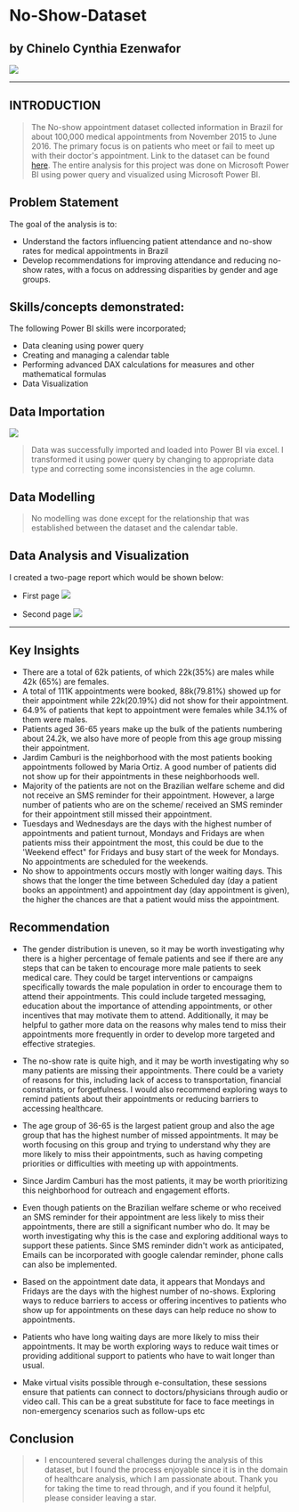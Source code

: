 # No-Show-Dataset

## by Chinelo Cynthia Ezenwafor


![](doctors-medical-appointment-doctor-medicine-ill-illness-healthy-health-HGE1CH.jpg)
***

## INTRODUCTION

> The No-show appointment dataset collected information in Brazil for about 100,000 medical appointments from November 2015 to June 2016. The primary focus is on patients who meet or fail to meet up with their doctor's appointment. Link to the dataset can be found [here](https://www.kaggle.com/datasets/marwandiab/medical-appointment-no-shows-dataset?resource=download). The entire analysis for this project was done on Microsoft Power BI using power query and visualized using Microsoft Power BI.

## Problem Statement
The goal of the analysis is to:
- Understand the factors influencing patient attendance and no-show rates for medical appointments in Brazil
- Develop recommendations for improving attendance and reducing no-show rates, with a focus on addressing disparities by gender and age groups.

## Skills/concepts demonstrated:

The following Power BI skills were incorporated; 
- Data cleaning using power query 
- Creating and managing a calendar table
- Performing advanced DAX calculations for measures and other mathematical formulas 
- Data Visualization

## Data Importation

![](Data-Table.PNG)
> Data was successfully imported and loaded into Power BI via excel. I transformed it using power query by changing to appropriate data type and correcting some inconsistencies in the age column. 

## Data Modelling
> No modelling was done except for the relationship that was established between the dataset and the calendar table.

## Data Analysis and Visualization

I created a two-page report which would be shown below:
- First page
![](No-Show-Dataset_page-0001.jpg)

- Second page
![](No-Show-Dataset_page-0002.jpg)

***

## Key Insights

- There are a total of 62k patients, of which 22k(35%) are males while 42k (65%) are females.                                                              
- A total of 111K appointments were booked, 88k(79.81%) showed up for their appointment while 22k(20.19%) did not show for their appointment. 
- 64.9% of patients that kept to appointment were females  while 34.1% of them were males.                                                  
- Patients aged 36-65 years make up the bulk of the patients numbering about 24.2k, we also have more of people from this age group missing their appointment. 
- Jardim Camburi is the neighborhood with the most patients booking appointments followed by Maria Ortiz. A good number of patients did not show up for their appointments in these neighborhoods well. 
- Majority of the patients are not on the Brazilian welfare scheme and did not receive an SMS reminder for their appointment. However, a large number of patients who are on the scheme/ received an SMS reminder for their appointment still missed their appointment. 
- Tuesdays and Wednesdays are the days with the highest number of appointments and patient turnout, Mondays and Fridays are when patients miss their appointment the most, this could be due to the 'Weekend effect" for Fridays and busy start of the week for Mondays. No appointments are scheduled for the weekends. 
- No show to appointments occurs mostly with longer waiting days. This shows that the longer the time between Scheduled day (day a patient books an appointment) and appointment day (day appointment is given), the higher the chances are that a patient would miss the appointment.

## Recommendation

- The gender distribution is uneven, so it may be worth investigating why there is a higher percentage of female patients and see if there are any steps that can be taken to encourage more male patients to seek medical care. They could be target interventions or campaigns specifically towards the male population in order to encourage them to attend their appointments. This could include targeted messaging, education about the importance of attending appointments, or other incentives that may motivate them to attend. Additionally, it may be helpful to gather more data on the reasons why males tend to miss their appointments more frequently in order to develop more targeted and effective strategies.

- The no-show rate is quite high, and it may be worth investigating why so many patients are missing their appointments. There could be a variety of reasons for this, including lack of access to transportation, financial constraints, or forgetfulness. I would also recommend exploring ways to remind patients about their appointments or reducing barriers to accessing healthcare.

- The age group of 36-65 is the largest patient group and also the age group that has the highest number of missed appointments. It may be worth focusing on this group and trying to understand why they are more likely to miss their appointments, such as having competing priorities or difficulties with meeting up with appointments.

- Since Jardim Camburi has the most patients, it may be worth prioritizing this neighborhood for outreach and engagement efforts.

- Even though patients on the Brazilian welfare scheme or who received an SMS reminder for their appointment are less likely to miss their appointments, there are still a significant number who do. It may be worth investigating why this is the case and exploring additional ways to support these patients. Since SMS reminder didn't work as anticipated, Emails can be  incorporated with google calendar reminder, phone calls can also be implemented.

- Based on the appointment date data, it appears that Mondays and Fridays are the days with the highest number of no-shows. Exploring ways to reduce barriers to access or offering incentives to patients who show up for appointments on these days can help reduce no show to appointments.

- Patients who have long waiting days are more likely to miss their appointments. It may be worth exploring ways to reduce wait times or providing additional support to patients who have to wait longer than usual.

- Make virtual visits possible through e-consultation, these sessions ensure that patients can connect to doctors/physicians through audio or video call. This can be a great substitute for face to face meetings in non-emergency scenarios such as follow-ups etc 

## Conclusion 

>* I encountered several challenges during the analysis of this dataset, but I found the process enjoyable since it is in the domain of healthcare analysis, which I am passionate about. Thank you for taking the time to read through, and if you found it helpful, please consider leaving a star.

